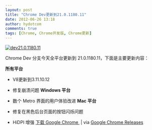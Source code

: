 ```yaml
---
layout: post
title: "Chrome Dev更新到21.0.1180.11"
date: 2012-06-26 13:18
author: hydotcom
comments: true
tags: [Chrome, Chrome开发版, Chrome更新]
---
```

<a href="http://www.chromi.org/archives/14143/dev21-0-1180-11" rel="attachment wp-att-14145">![](http://chromipic.b0.upaiyun.com/uploads/2012/06/dev21.0.1180.11.png "dev21.0.1180.11")</a>

Chrome Dev 分支今天全平台更新到 21.0.1180.11，下面是主要更新内容：

**所有平台**


*   V8更新到3.11.10.12
*   修复崩溃问题
**Windows 平台**


*   数个 Metro 界面的用户体验改进
**Mac 平台**


*   修复在黑色后台页面的按钮闪烁问题
*   HiDPI 增强
<a href="http://www.chromi.org/chromedownload" target="_blank">下载 Google Chrome </a> | via <a href="http://googlechromereleases.blogspot.com/2012/06/dev-channel-update_25.html?utm_source=feedburner&amp;utm_medium=feed&amp;utm_campaign=Feed%3A+GoogleChromeReleases+%28Google+Chrome+Releases%29" target="_blank">Google Chrome Releases</a>
